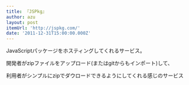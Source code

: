 ```yaml
---
title: 『JSPkg』
author: azu
layout: post
itemUrl: 'http://jspkg.com/'
date: '2011-12-31T15:00:00.000Z'
---
```

JavaScriptパッケージをホスティングしてくれるサービス。

開発者がzipファイルをアップロード(またはgitからもインポート)して、

利用者がシンプルにzipでダウロードできるようにしてくれる感じのサービス
